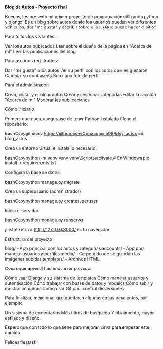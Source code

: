 **Blog de Autos - Proyecto final**

Buenas, les presento mi primer proyecto de programación utilizando python y django. Es un blog sobre autos donde los usuarios pueden ver diferentes vehículos, dar "me gusta" y escribir sobre ellos.
¿Qué puede hacer el sitio?

Para todos los visitantes:

Ver los autos publicados
Leer sobre el dueño de la página en "Acerca de mí"
Leer las publicaciones del blog


Para usuarios registrados:

Dar "me gusta" a los autos
Ver su perfil con los autos que les gustaron
Cambiar su contraseña
Subir una foto de perfil


Para el administrador:

Crear, editar y eliminar autos
Crear y gestionar categorías
Editar la sección "Acerca de mí"
Moderar las publicaciones



Cómo iniciarlo

Primero que nada, asegurarse de tener Python instalado
Clona el repositorio:

bashCopygit clone https://github.com/Gonzagarcia98/blog_autos
cd blog_autos

Crea un entorno virtual e instala lo necesario:

bashCopypython -m venv venv
venv\Scripts\activate  # En Windows
pip install -r requirements.txt

Configura la base de datos:

bashCopypython manage.py migrate

Crea un superusuario (administrador):

bashCopypython manage.py createsuperuser

Inicia el servidor:

bashCopypython manage.py runserver

¡Listo! Entra a http://127.0.0.1:8000/ en tu navegador

Estructura del proyecto

blog/ - App principal con los autos y categorías
accounts/ - App para manejar usuarios y perfiles
media/ - Carpeta donde se guardan las imágenes subidas
templates/ - Archivos HTML

Cosas que aprendí haciendo este proyecto

Cómo usar Django y su sistema de templates
Cómo manejar usuarios y autenticación
Cómo trabajar con bases de datos y modelos
Cómo subir y mostrar imágenes
Cómo usar Git para control de versiones

Para finalizar, mencionar que quedaron algunas cosas pendientes, por ejemplo:

Un sistema de comentarios
Más filtros de busqueda
Y obviamente, mayor estilado y diseño.

Espero que con todo lo que tiene para mejorar, sirva para empezar este camino.

Felices fiestas!!! 
